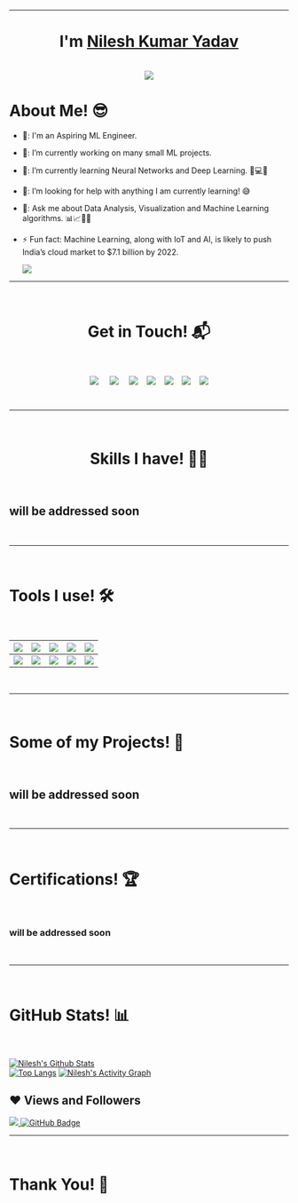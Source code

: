 <hr>
<h1 align="center">I'm <a href="https://nileshyadav.me/">Nilesh Kumar Yadav<a></h1>
<Br>
<center>
<a href="https://github.com/DenverCoder1/readme-typing-svg"><img align="centre" src="https://readme-typing-svg.herokuapp.com?lines=Computer+Science+Student;DS+%7C+AI+%7C+ML+Enthusiasts+;Python+Developer+;Aiming+for+the+best"></a>
</center>
<h1>About Me! 😎</h1>
 
- 🏫: I'm an Aspiring ML Engineer.
- 🔭: I’m currently working on many small ML projects.
- 🌱: I’m currently learning Neural Networks and Deep Learning. 🧠💻🤖
- 🤔: I’m looking for help with anything I am currently learning! 😅
- 💬: Ask me about Data Analysis, Visualization and Machine Learning algorithms. 📊📈🤖🧠
- ⚡  Fun fact: Machine Learning, along with IoT and AI, is likely to push India’s cloud market to $7.1 billion by 2022.
 
  <a href="https://www.buymeacoffee.com/nileshy"><img src="https://img.buymeacoffee.com/button-api/?text=Buy me a coffee&emoji=&slug=nileshy&button_colour=FFDD00&font_colour=000000&font_family=Cookie&outline_colour=000000&coffee_colour=ffffff"></a>
  
  
<hr>
<Br>
<h1 align="center">Get in Touch! 📬</h1>
<Br>
<p align="center">
<a href="https://www.linkedin.com/in/nileshy" target="_blank"><img align="center" src="https://img.shields.io/badge/Nilesh Kumar Yadav-0077B5?style=for-the-badge&logo=linkedin&logoColor=white" /></a> &nbsp;&nbsp;&nbsp;  <a href="mailto:contact.nileshy@gmail.com" target="_blank"><img align="center" src="https://img.shields.io/badge/contact.nileshy@gmail.com-D14836?style=for-the-badge&logo=gmail&logoColor=white" /></a>    &nbsp;&nbsp;&nbsp;       <a href="https://www.github.com/nileshyadav-ml" target="_blank"><img align="center" src="https://img.shields.io/badge/nileshyadavml-100000?style=for-the-badge&logo=github&logoColor=white" /></a>
&nbsp;&nbsp;&nbsp;<a href="https://steamcommunity.com/id/nilesh69/" target="_blank"><img align="center" src="https://img.shields.io/badge/Nilesh69-081834?style=for-the-badge&logo=steam&logoColor=white" /></a>
 &nbsp;&nbsp;&nbsp;<a href="https://www.kaggle.com/nileshkumaryadav" target="_blank"><img align="center" src="https://img.shields.io/badge/nileshyadav-37BAE8?style=for-the-badge&logo=kaggle&logoColor=white" /></a>
&nbsp;&nbsp;&nbsp;<a href="https://www.twitter.com/nileshyadav_ml" target="_blank"><img align="center" src="https://img.shields.io/badge/nileshyadav_ml-5DA9DD?style=for-the-badge&logo=twitter&logoColor=white" /></a>
&nbsp;&nbsp;&nbsp;<a href="https://nileshyadav.me" target="_blank"><img align="center" src="https://img.shields.io/badge/nileshyadav-275FF7?style=for-the-badge&logo=hashnode&logoColor=white" /></a>
</p>
<Br>
<hr>
<Br>
<h1 align="center">Skills I have! 🤸‍♂</h1>
<Br>
  
## will be addressed soon
  
  
<Br>
<hr>
<Br>
<h1>Tools I use! 🛠️</h1>
<Br>
 
|![](https://img.shields.io/badge/Python-FFD43B?style=for-the-badge&logo=python&logoColor=darkgreen)|![](https://img.shields.io/badge/TensorFlow-FF6F00?style=for-the-badge&logo=TensorFlow&logoColor=white)|![](https://img.shields.io/badge/scikit_learn-F7931E?style=for-the-badge&logo=scikit-learn&logoColor=white)|![](https://img.shields.io/badge/Keras-D00000?style=for-the-badge&logo=Keras&logoColor=white)|![](https://img.shields.io/badge/Jupyter-F37626.svg?&style=for-the-badge&logo=Jupyter&logoColor=white)|
|---|---|---|---|---|
|![](https://img.shields.io/badge/conda-342B029.svg?&style=for-the-badge&logo=anaconda&logoColor=white)|![](https://img.shields.io/badge/Pandas-2C2D72?style=for-the-badge&logo=pandas&logoColor=white)|![](https://img.shields.io/badge/Numpy-777BB4?style=for-the-badge&logo=numpy&logoColor=white)|![](https://img.shields.io/badge/Plotly-239120?style=for-the-badge&logo=plotly&logoColor=white)|![](https://img.shields.io/badge/And%20More!-yellow?style=for-the-badge)|
  

<Br>
<hr>
<Br>
<h1>Some of my Projects! 🎨</h1>
<Br>
  
<!-- ![ReadMe Card](https://github-readme-stats.vercel.app/api/pin/?username=nileshyadav-ml&repo=) -->
## will be addressed soon

<Br>
<hr>
<Br>
<h1>Certifications! 🏆</h1>
<Br>
  
###  will be addressed soon
  
 

<Br>
<hr>
<Br>
<h1>GitHub Stats! 📊</h1>
<Br>
  

<a href="https://github.com/nileshyadav-ml/github-readme-stats"><img alt="Nilesh's Github Stats" src="https://github-readme-stats.vercel.app/api?username=nileshyadav-ml&show_icons=true&count_private=true&theme=react&hide_border=true&bg_color=0D1117" /></a>
<a href="https://github.com/nileshyadav-ml/github-readme-stats"></br>
 [![Top Langs](https://github-readme-stats.vercel.app/api/top-langs/?username=nileshyadav-ml&layout=compact)](https://github.com/nileshyadav-ml/github-readme-stats)
<a href="https://github.com/nileshyadav-ml/github-readme-activity-graph"><img alt="Nilesh's Activity Graph" src="https://activity-graph.herokuapp.com/graph?username=nileshyadav-ml&bg_color=0D1117&color=5BCDEC&line=5BCDEC&point=FFFFFF&hide_border=true" /></a>
## ❤ Views and Followers
<a href="https://github.com/nileshyadav-ml/github-profile-views-counter">
    <img src="https://komarev.com/ghpvc/?username=nileshyadav-ml">
</a>
<a href="https://github.com/nileshyadav-ml?tab=followers"><img src="https://img.shields.io/github/followers/nileshyadav-ml?label=Followers&style=social" alt="GitHub Badge"></a>
  
  
  
<Br>
<hr>
<Br>
<h1>Thank You! 🤵 </h1>

